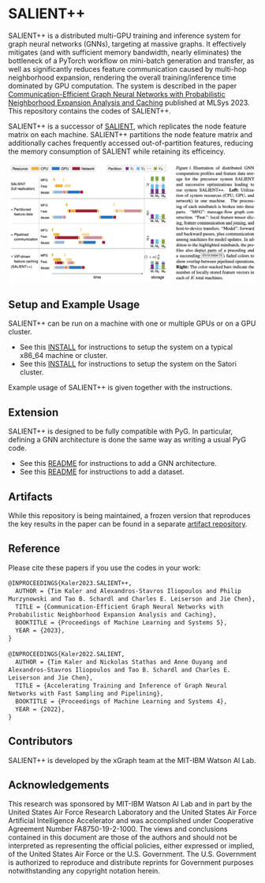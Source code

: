 SALIENT++
=========

SALIENT++ is a distributed multi-GPU training and inference system for graph neural networks (GNNs), targeting at massive graphs. It effectively mitigates (and with sufficient memory bandwidth, nearly eliminates) the bottleneck of a PyTorch workflow on mini-batch generation and transfer, as well as significantly reduces feature communication caused by multi-hop neighborhood expansion, rendering the overall training/inference time dominated by GPU computation. The system is described in the paper [Communication-Efficient Graph Neural Networks with Probabilistic Neighborhood Expansion Analysis and Caching](https://arxiv.org/abs/2305.03152) published at MLSys 2023. This repository contains the codes of SALIENT++.

SALIENT++ is a successor of [SALIENT](https://github.com/MITIBMxGraph/SALIENT), which replicates the node feature matrix on each machine. SALIENT++ partitions the node feature matrix and additionally caches frequently accessed out-of-partition features, reducing the memory consumption of SALIENT while retaining its efficeincy.

![Illustration of mini-batch progress per training epoch](docs/figs/system.png)

## Setup and Example Usage

SALIENT++ can be run on a machine with one or multiple GPUs or on a GPU cluster.

* See this [INSTALL](docs/INSTALL.md) for instructions to setup the system on a typical x86_64 machine or cluster.
* See this [INSTALL](docs/INSTALL_Satori.md) for instructions to setup the system on the Satori cluster.

Example usage of SALIENT++ is given together with the instructions.

## Extension

SALIENT++ is designed to be fully compatible with PyG. In particular, defining a GNN architecture is done the same way as writing a usual PyG code.

* See this [README](docs/README_architecture.md) for instructions to add a GNN architecture.
* See this [README](docs/README_dataset.md) for instructions to add a dataset.

## Artifacts

While this repository is being maintained, a frozen version that reproduces the key results in the paper can be found in a separate [artifact repository](https://github.com/MITIBMxGraph/SALIENT_plusplus_artifact).

## Reference

Please cite these papers if you use the codes in your work:

```
@INPROCEEDINGS{Kaler2023.SALIENT++,
  AUTHOR = {Tim Kaler and Alexandros-Stavros Iliopoulos and Philip Murzynowski and Tao B. Schardl and Charles E. Leiserson and Jie Chen},
  TITLE = {Communication-Efficient Graph Neural Networks with Probabilistic Neighborhood Expansion Analysis and Caching},
  BOOKTITLE = {Proceedings of Machine Learning and Systems 5},
  YEAR = {2023},
}

@INPROCEEDINGS{Kaler2022.SALIENT,
  AUTHOR = {Tim Kaler and Nickolas Stathas and Anne Ouyang and Alexandros-Stavros Iliopoulos and Tao B. Schardl and Charles E. Leiserson and Jie Chen},
  TITLE = {Accelerating Training and Inference of Graph Neural Networks with Fast Sampling and Pipelining},
  BOOKTITLE = {Proceedings of Machine Learning and Systems 4},
  YEAR = {2022},
}
```

## Contributors

SALIENT++ is developed by the xGraph team at the MIT-IBM Watson AI Lab.


## Acknowledgements
This research was sponsored by MIT-IBM Watson AI Lab and in part by the United States Air Force Research Laboratory and the United States Air Force Artificial Intelligence Accelerator and was accomplished under Cooperative Agreement Number FA8750-19-2-1000. The views and conclusions contained in this document are those of the authors and should not be interpreted as representing the official policies, either expressed or implied, of the United States Air Force or the U.S. Government. The U.S. Government is authorized to reproduce and distribute reprints for Government purposes notwithstanding any copyright notation herein.
